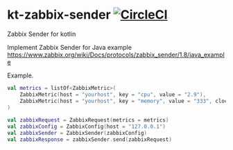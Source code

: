 kt-zabbix-sender [![CircleCI](https://circleci.com/gh/beeete2/kt-zabbix-sender/tree/master.svg?style=svg)](https://circleci.com/gh/beeete2/kt-zabbix-sender/tree/master)
========================================

Zabbix Sender for kotlin 

Implement Zabbix Sender for Java example  
https://www.zabbix.org/wiki/Docs/protocols/zabbix_sender/1.8/java_example

Example.

```kotlin
val metrics = listOf<ZabbixMetric>(
    ZabbixMetric(host = "yourhost", key = "cpu", value = "2.9"),
    ZabbixMetric(host = "yourhost", key = "memory", value = "333", clock = System.currentTimeMillis() / 1000L)
)
        
val zabbixRequest = ZabbixRequest(metrics = metrics)
val zabbixConfig = ZabbixConfig(host = "127.0.0.1")
val zabbixSender = ZabbixSender(zabbixConfig)
val zabbixResponse = zabbixSender.send(zabbixRequest)
```
